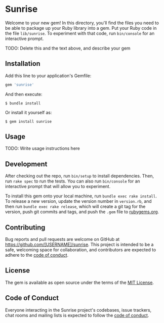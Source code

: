 # Sunrise

Welcome to your new gem! In this directory, you'll find the files you need to be able to package up your Ruby library into a gem. Put your Ruby code in the file `lib/sunrise`. To experiment with that code, run `bin/console` for an interactive prompt.

TODO: Delete this and the text above, and describe your gem

## Installation

Add this line to your application's Gemfile:

```ruby
gem 'sunrise'
```

And then execute:

    $ bundle install

Or install it yourself as:

    $ gem install sunrise

## Usage

TODO: Write usage instructions here

## Development

After checking out the repo, run `bin/setup` to install dependencies. Then, run `rake spec` to run the tests. You can also run `bin/console` for an interactive prompt that will allow you to experiment.

To install this gem onto your local machine, run `bundle exec rake install`. To release a new version, update the version number in `version.rb`, and then run `bundle exec rake release`, which will create a git tag for the version, push git commits and tags, and push the `.gem` file to [rubygems.org](https://rubygems.org).

## Contributing

Bug reports and pull requests are welcome on GitHub at https://github.com/[USERNAME]/sunrise. This project is intended to be a safe, welcoming space for collaboration, and contributors are expected to adhere to the [code of conduct](https://github.com/[USERNAME]/sunrise/blob/master/CODE_OF_CONDUCT.md).


## License

The gem is available as open source under the terms of the [MIT License](https://opensource.org/licenses/MIT).

## Code of Conduct

Everyone interacting in the Sunrise project's codebases, issue trackers, chat rooms and mailing lists is expected to follow the [code of conduct](https://github.com/[USERNAME]/sunrise/blob/master/CODE_OF_CONDUCT.md).
